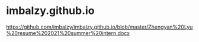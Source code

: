 # imbalzy.github.io
https://github.com/imbalzy/imbalzy.github.io/blob/master/Zhengyan%20Lyu%20resume%202021%20summer%20intern.docx
